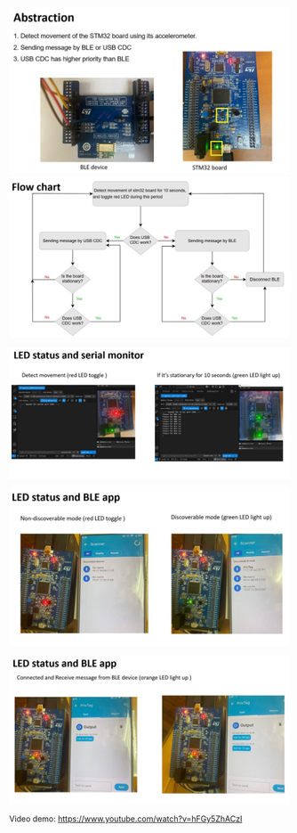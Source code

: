 ![](slide1.JPG)
![](slide2.JPG)

![](slide3.JPG)

![](slide4.JPG)

![](slide5.JPG)

Video demo:
https://www.youtube.com/watch?v=hFGy5ZhACzI
